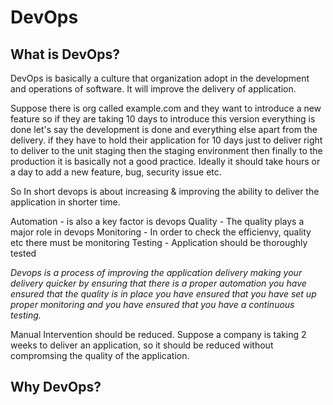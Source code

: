 # DevOps

## What is DevOps?

DevOps is basically a culture that organization adopt in the development and operations of software. It will improve the delivery of application.

Suppose there is org called example.com and they want to introduce a new feature so if they are taking 10 days to introduce this version everything is done let's say the development is done and everything else apart from the delivery. if they have to hold their application for 10 days just to deliver right to deliver to the unit staging then the staging environment then finally to the production it is basically not a good practice.
Ideally it should take hours or a day to add a new feature, bug, security issue etc.

So In short devops is about increasing & improving the ability to deliver the application in shorter time.

Automation - is also a key factor is devops
Quality - The quality plays a major role in devops
Monitoring - In order to check the efficienvy, quality etc there must be monitoring
Testing - Application should be thoroughly tested

_Devops is a process of improving the application delivery making your delivery quicker by ensuring that there is a proper automation you have ensured that the quality is in place you have ensured that you have set up proper monitoring and you have ensured that you have a continuous testing._

Manual Intervention should be reduced. Suppose a company is taking 2 weeks to deliver an application, so it should be reduced without compromsing the quality of the application.

## Why DevOps?
